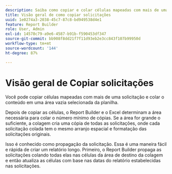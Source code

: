 ```yaml
---
description: Saiba como copiar e colar células mapeadas com mais de uma solicitação.
title: Visão geral de como copiar solicitações
uuid: 1e0274a3-2038-45c7-87c8-bd949538d4e1
feature: Report Builder
role: User, Admin
exl-id: 14578c79-a9e6-4587-b91b-f590453df347
source-git-commit: bb908f8dd21f7f11d93eb2e3cc843f107b99950d
workflow-type: tm+mt
source-wordcount: '144'
ht-degree: 87%

---
```


# Visão geral de Copiar solicitações

Você pode copiar células mapeadas com mais de uma solicitação e colar o conteúdo em uma área vazia selecionada da planilha.

Depois de copiar as células, o Report Builder e o Excel determinam a área necessária para colar o número mínimo de cópias. Se a área for grande o suficiente, a colagem cria uma cópia de todas as solicitações, onde cada solicitação colada tem o mesmo arranjo espacial e formatação das solicitações originais.

Isso é conhecido como propagação da solicitação. Essa é uma maneira fácil e rápida de criar um relatório longo. Primeiro, o Report Builder propaga as solicitações colando todas elas nas células da área de destino da colagem e então atualiza as células com base nas datas do relatório estabelecidas nas solicitações.

